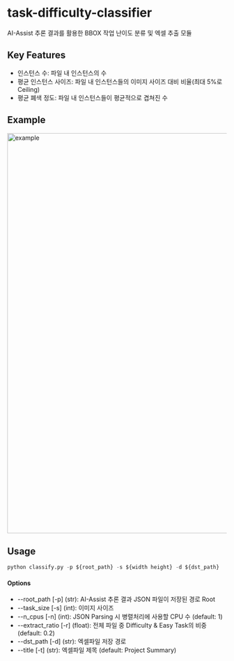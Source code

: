 # task-difficulty-classifier
AI-Assist 추론 결과를 활용한 BBOX 작업 난이도 분류 및 엑셀 추출 모듈



## Key Features

* 인스턴스 수: 파일 내 인스턴스의 수
* 평균 인스턴스 사이즈: 파일 내 인스턴스들의 이미지 사이즈 대비 비율(최대 5%로 Ceiling)
* 평균 폐색 정도: 파일 내 인스턴스들이 평균적으로 겹쳐진 수



## Example

<img width="920" alt="example" src="https://user-images.githubusercontent.com/69578563/156510750-989a2550-eb04-457b-8182-d3b1b4fc322e.png">



## Usage

~~~python
python classify.py -p ${root_path} -s ${width height} -d ${dst_path}
~~~



#### Options

* --root_path [-p] (str): AI-Assist 추론 결과 JSON 파일이 저장된 경로 Root
* --task_size [-s] (int): 이미지 사이즈  
* --n_cpus [-n] (int): JSON Parsing 시 병렬처리에 사용할 CPU 수 (default: 1)
* --extract_ratio [-r] (float): 전체 파일 중 Difficulty & Easy Task의 비중 (default: 0.2)
* --dst_path [-d] (str): 엑셀파일 저장 경로
* --title [-t] (str): 엑셀파일 제목 (default: Project Summary)